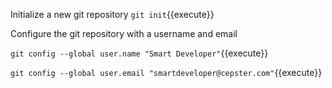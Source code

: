 Initialize a new git repository `git init`{{execute}}

Configure the git repository with a username and email

`git config --global user.name "Smart Developer"`{{execute}}

`git config --global user.email "smartdeveloper@cepster.com"`{{execute}}
